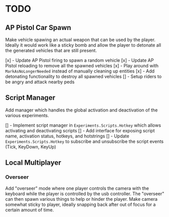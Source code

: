 # TODO #

## AP Pistol Car Spawn ##

Make vehicle spawing an actual weapon that can be used by the player. Ideally it
would work like a sticky bomb and allow the player to detonate all the generated
vehicles that are still present.

[x] - Update AP Pistol firing to spawn a random vehicle
[x] - Update AP Pistol reloading to remove all the spawned vehicles
[x] - Play around with `MarkAsNoLongerNeeded` instead of manually cleaning up entities
[x] - Add detonating functionality to destroy all spawned vehicles
[] - Setup riders to be angry and attack nearby peds


## Script Manager ##

Add manager which handles the global activation and deactivation of the various
experiments.

[] - Implement script manager in `Experiments.Scripts.Hotkey` which allows activating
     and deactivating scripts
	 [] - Add interface for exposing script name, activation status, hotkeys, and
	      hotstrings
     [] - Update `Experiments.Scripts.Hotkey` to subscribe and unsubscribe the
	      script events (Tick, KeyDown, KeyUp)


## Local Multiplayer ##

### Overseer ###

Add "overseer" mode where one player controls the camera with the keyboard
while the player is controlled by the usb controller. The "overseer" can then
spawn various things to help or hinder the player. Make camera somewhat sticky
to player, ideally snapping back after out of focus for a certain amount of
time.